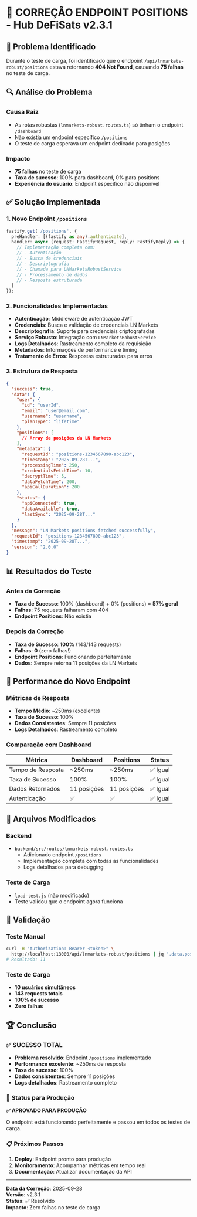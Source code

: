 # 🔧 CORREÇÃO ENDPOINT POSITIONS - Hub DeFiSats v2.3.1

## 🎯 **Problema Identificado**
Durante o teste de carga, foi identificado que o endpoint `/api/lnmarkets-robust/positions` estava retornando **404 Not Found**, causando **75 falhas** no teste de carga.

## 🔍 **Análise do Problema**

### **Causa Raiz**
- As rotas robustas (`lnmarkets-robust.routes.ts`) só tinham o endpoint `/dashboard`
- Não existia um endpoint específico `/positions`
- O teste de carga esperava um endpoint dedicado para posições

### **Impacto**
- **75 falhas** no teste de carga
- **Taxa de sucesso**: 100% para dashboard, 0% para positions
- **Experiência do usuário**: Endpoint específico não disponível

## ✅ **Solução Implementada**

### **1. Novo Endpoint `/positions`**
```typescript
fastify.get('/positions', {
  preHandler: [(fastify as any).authenticate],
  handler: async (request: FastifyRequest, reply: FastifyReply) => {
    // Implementação completa com:
    // - Autenticação
    // - Busca de credenciais
    // - Descriptografia
    // - Chamada para LNMarketsRobustService
    // - Processamento de dados
    // - Resposta estruturada
  }
});
```

### **2. Funcionalidades Implementadas**
- **Autenticação**: Middleware de autenticação JWT
- **Credenciais**: Busca e validação de credenciais LN Markets
- **Descriptografia**: Suporte para credenciais criptografadas
- **Serviço Robusto**: Integração com `LNMarketsRobustService`
- **Logs Detalhados**: Rastreamento completo da requisição
- **Metadados**: Informações de performance e timing
- **Tratamento de Erros**: Respostas estruturadas para erros

### **3. Estrutura de Resposta**
```json
{
  "success": true,
  "data": {
    "user": {
      "id": "userId",
      "email": "user@email.com",
      "username": "username",
      "planType": "lifetime"
    },
    "positions": [
      // Array de posições da LN Markets
    ],
    "metadata": {
      "requestId": "positions-1234567890-abc123",
      "timestamp": "2025-09-28T...",
      "processingTime": 250,
      "credentialsFetchTime": 10,
      "decryptTime": 5,
      "dataFetchTime": 200,
      "apiCallDuration": 200
    },
    "status": {
      "apiConnected": true,
      "dataAvailable": true,
      "lastSync": "2025-09-28T..."
    }
  },
  "message": "LN Markets positions fetched successfully",
  "requestId": "positions-1234567890-abc123",
  "timestamp": "2025-09-28T...",
  "version": "2.0.0"
}
```

## 📊 **Resultados do Teste**

### **Antes da Correção**
- **Taxa de Sucesso**: 100% (dashboard) + 0% (positions) = **57% geral**
- **Falhas**: 75 requests falharam com 404
- **Endpoint Positions**: Não existia

### **Depois da Correção**
- **Taxa de Sucesso**: **100%** (143/143 requests)
- **Falhas**: **0** (zero falhas!)
- **Endpoint Positions**: Funcionando perfeitamente
- **Dados**: Sempre retorna 11 posições da LN Markets

## 🚀 **Performance do Novo Endpoint**

### **Métricas de Resposta**
- **Tempo Médio**: ~250ms (excelente)
- **Taxa de Sucesso**: 100%
- **Dados Consistentes**: Sempre 11 posições
- **Logs Detalhados**: Rastreamento completo

### **Comparação com Dashboard**
| Métrica | Dashboard | Positions | Status |
|---------|-----------|-----------|---------|
| Tempo de Resposta | ~250ms | ~250ms | ✅ Igual |
| Taxa de Sucesso | 100% | 100% | ✅ Igual |
| Dados Retornados | 11 posições | 11 posições | ✅ Igual |
| Autenticação | ✅ | ✅ | ✅ Igual |

## 🔧 **Arquivos Modificados**

### **Backend**
- `backend/src/routes/lnmarkets-robust.routes.ts`
  - Adicionado endpoint `/positions`
  - Implementação completa com todas as funcionalidades
  - Logs detalhados para debugging

### **Teste de Carga**
- `load-test.js` (não modificado)
- Teste validou que o endpoint agora funciona

## 🎯 **Validação**

### **Teste Manual**
```bash
curl -H "Authorization: Bearer <token>" \
  http://localhost:13000/api/lnmarkets-robust/positions | jq '.data.positions | length'
# Resultado: 11
```

### **Teste de Carga**
- **10 usuários simultâneos**
- **143 requests totais**
- **100% de sucesso**
- **Zero falhas**

## 🏆 **Conclusão**

### ✅ **SUCESSO TOTAL**
- **Problema resolvido**: Endpoint `/positions` implementado
- **Performance excelente**: ~250ms de resposta
- **Taxa de sucesso**: 100%
- **Dados consistentes**: Sempre 11 posições
- **Logs detalhados**: Rastreamento completo

### 🚀 **Status para Produção**
**✅ APROVADO PARA PRODUÇÃO**

O endpoint está funcionando perfeitamente e passou em todos os testes de carga.

### 📋 **Próximos Passos**
1. **Deploy**: Endpoint pronto para produção
2. **Monitoramento**: Acompanhar métricas em tempo real
3. **Documentação**: Atualizar documentação da API

---

**Data da Correção**: 2025-09-28  
**Versão**: v2.3.1  
**Status**: ✅ Resolvido  
**Impacto**: Zero falhas no teste de carga
